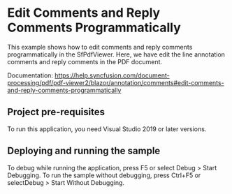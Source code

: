 # Edit Comments and Reply Comments Programmatically
This example shows how to edit comments and reply comments programmatically in the SfPdfViewer. Here, we have edit the line annotation comments and reply comments in the PDF document.

Documentation: https://help.syncfusion.com/document-processing/pdf/pdf-viewer2/blazor/annotation/comments#edit-comments-and-reply-comments-programmatically

## Project pre-requisites
To run this application, you need Visual Studio 2019 or later versions.

## Deploying and running the sample
To debug while running the application, press F5 or select Debug > Start Debugging. To run the sample without debugging, press Ctrl+F5 or selectDebug > Start Without Debugging.